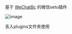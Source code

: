 基于 [WeChatBc](https://github.com/meteorOSS/WeChatBc) 的微信setu插件

![image](https://github.com/meteorOSS/WeChatSetu/assets/61687266/f0a7ba47-f489-473b-afd8-c57ef8ced769)

丢入plugins文件夹使用
